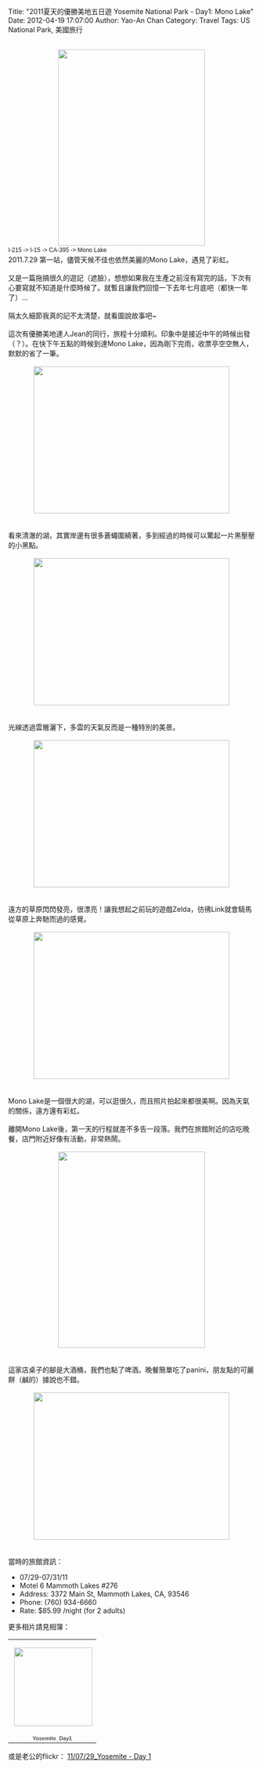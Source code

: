 Title: "2011夏天的優勝美地五日遊 Yosemite National Park - Day1: Mono Lake"
Date: 2012-04-19 17:07:00
Author: Yao-An Chan
Category: Travel
Tags: US National Park, 美國旅行


<div class='post'>
<center><a href="https://picasaweb.google.com/lh/photo/6307Mn6ViFut61IXSYbnitMTjNZETYmyPJy0liipFm0?feat=embedwebsite"><br /><img height="400" src="https://lh4.googleusercontent.com/-3uST8gZ2pkc/TjsbbUPvUfI/AAAAAAAALQM/-XcqqKu2V0k/s400/P1030128-56.jpg" width="300" /></a></center><span class="Apple-style-span" style="font-family: Arial, Helvetica, sans-serif; font-size: 12px; line-height: 18px;">I-215 -&gt; I-15 -&gt; CA-395 -&gt; Mono Lake</span><br />2011.7.29 第一站，儘管天候不佳也依然美麗的Mono Lake，遇見了彩虹。<br /><br />又是一篇拖搞很久的遊記（遮臉），想想如果我在生產之前沒有寫完的話，下次有心要寫就不知道是什麼時候了。就暫且讓我們回憶一下去年七月底吧（都快一年了）...<br /><br />隔太久細節我真的記不太清楚，就看圖說故事吧~<br /><br />這次有優勝美地達人Jean的同行，旅程十分順利。印象中是接近中午的時候出發（？）。在快下午五點的時候到達Mono Lake，因為剛下完雨，收票亭空空無人，默默的省了一筆。<br /><br /><center><a href="https://picasaweb.google.com/lh/photo/KLefsD5OqlJCb-sSVIhZ_tMTjNZETYmyPJy0liipFm0?feat=embedwebsite"><img height="300" src="https://lh3.googleusercontent.com/-MvJCYKGTBmg/Tjsabg0x7OI/AAAAAAAALQM/Oyf6BESEPU0/s400/P1030068-14.jpg" width="400" /></a></center><br /><br />看來清澈的湖，其實岸邊有很多蒼蠅圍繞著，多到經過的時候可以驚起一片黑壓壓的小黑點。<br /><br /><center><a href="https://picasaweb.google.com/lh/photo/wwURa8BMzInhNdn_XqowpNMTjNZETYmyPJy0liipFm0?feat=embedwebsite"><img height="300" src="https://lh4.googleusercontent.com/-mqsIKOh6IVM/Tjsa8yKta8I/AAAAAAAALQM/aOwdevqvwXU/s400/P1030092-32.jpg" width="400" /></a></center><br /><br />光線透過雲層灑下，多雲的天氣反而是一種特別的美景。<br /><br /><center><a href="https://picasaweb.google.com/lh/photo/h0e62FfSBYZk6KgYnpAKRtMTjNZETYmyPJy0liipFm0?feat=embedwebsite"><img height="300" src="https://lh4.googleusercontent.com/-CSNMlwBdowU/TjsbptySmMI/AAAAAAAALQM/2w2RpE0JNwI/s400/P1030144-69.jpg" width="400" /></a></center><br /><br />遠方的草原閃閃發亮，很漂亮！讓我想起之前玩的遊戲Zelda，彷彿Link就會騎馬從草原上奔馳而過的感覺。<br /><br /><center><a href="https://picasaweb.google.com/lh/photo/u6o4Ou3oKyh_6bWb25-P_9MTjNZETYmyPJy0liipFm0?feat=embedwebsite"><img height="300" src="https://lh4.googleusercontent.com/-wKa7gImCnUY/TjsbtPDUhAI/AAAAAAAALQM/AqkKp4Xr0ZE/s400/P1030148-72.jpg" width="400" /></a></center><br /><br />Mono Lake是一個很大的湖，可以逛很久，而且照片拍起來都很美啊。因為天氣的關係，遠方還有彩虹。<br /><br />離開Mono Lake後，第一天的行程就差不多告一段落。我們在旅館附近的店吃晚餐，店門附近好像有活動，非常熱鬧。<br /><br /><center><a href="https://picasaweb.google.com/lh/photo/cCNEXQfHEQ-_cc3NCpOYptMTjNZETYmyPJy0liipFm0?feat=embedwebsite"><img height="400" src="https://lh6.googleusercontent.com/-1bdOlmXCgDs/TjsbwqbIIGI/AAAAAAAALQM/iUpXG22l_DY/s400/P1030158-76.jpg" width="300" /></a></center><br /><br />這家店桌子的腳是大酒桶，我們也點了啤酒。晚餐簡單吃了panini，朋友點的可麗餅（鹹的）據說也不錯。<br /><br /><center><a href="https://picasaweb.google.com/lh/photo/FOhdib4biGwQIwGBqQJm19MTjNZETYmyPJy0liipFm0?feat=embedwebsite"><img height="300" src="https://lh4.googleusercontent.com/-NoHGCw7MkQQ/Tjsbx1sdaHI/AAAAAAAALQM/NhJcAb9yNhg/s400/P1030161-77.jpg" width="400" /></a></center><br /><br />當時的旅館資訊：<br /><ul><li>07/29-07/31/11</li><li>Motel 6 Mammoth Lakes #276</li><li>Address: 3372 Main St, Mammoth Lakes, CA, 93546</li><li>Phone: (760) 934-6660</li><li>Rate: $85.99 /night (for 2 adults)</li></ul>更多相片請見相簿：<br /><table style="width: 194px;"><tbody><tr><td align="center" style="background: url(https://picasaweb.google.com/s/c/transparent_album_background.gif) no-repeat left; height: 194px;"><a href="https://picasaweb.google.com/101397259878920722943/Yosemite_Day1?authuser=0&amp;feat=embedwebsite"><img height="160" src="https://lh4.googleusercontent.com/-UghNFAqn6m4/TjsaKe3MFnE/AAAAAAAALQM/sV0jh2Oep_4/s160-c/Yosemite_Day1.jpg" style="margin: 1px 0 0 4px;" width="160" /></a></td></tr><tr><td style="font-family: arial,sans-serif; font-size: 11px; text-align: center;"><a href="https://picasaweb.google.com/101397259878920722943/Yosemite_Day1?authuser=0&amp;feat=embedwebsite" style="color: #4d4d4d; font-weight: bold; text-decoration: none;">Yosemite_Day1</a></td></tr></tbody></table>或是老公的flickr：&nbsp;<a href="http://www.flickr.com/photos/xavierweathertoplai/sets/72157627348996842/" target="_blank">11/07/29_Yosemite - Day 1</a></div>
